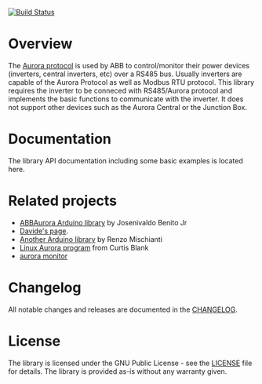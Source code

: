 [![Build Status](https://travis-ci.com/ahpohl/libabbaurora.svg?branch=master)](https://travis-ci.com/ahpohl/libabbaurora)
# Overview

The [Aurora protocol]((./docs/pdf/AuroraCommunicationProtocol_4_2.pdf)) is used by ABB to control/monitor their power devices (inverters, central inverters, etc) over a RS485 bus. Usually inverters are capable of the Aurora Protocol as well as Modbus RTU protocol. This library requires the inverter to be conneced with RS485/Aurora protocol and implements the basic functions to communicate with the inverter. It does not support other devices such as the Aurora Central or the Junction Box. 

# Documentation

The library API documentation including some basic examples is located here.

# Related projects

* [ABBAurora Arduino library](https://github.com/jrbenito/ABBAurora) by Josenivaldo Benito Jr
* [Davide's page](http://www.drhack.it/arduino/32-lettura-inverte-power-one-aurora.html).
* [Another Arduino library](https://github.com/xreef/ABB_Aurora_Solar_Inverter_Library) by Renzo Mischianti
* [Linux Aurora program](http://www.curtronics.com/Solar/AuroraData.html) from Curtis Blank
* [aurora monitor](http://auroramonitor.sourceforge.net/)

# Changelog

All notable changes and releases are documented in the [CHANGELOG](CHANGELOG.md).

# License

The library is licensed under the GNU Public License - see the [LICENSE](LICENSE) file for details. The library is provided as-is without any warranty given.
